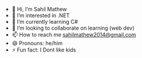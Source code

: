- 👋 Hi, I’m Sahil Mathew
- 👀 I’m interested in .NET
- 🌱 I’m currently learning C#
- 💞️ I’m looking to collaborate on learning (web dev)
- 📫 How to reach me sahilmathew2014@gmail.com 
- 😄 Pronouns: he/him
- ⚡ Fun fact: I Dont like kids

<!---
Sahil0matt/Sahil0matt is a ✨ special ✨ repository because its `README.md` (this file) appears on your GitHub profile.
You can click the Preview link to take a look at your changes.
--->
